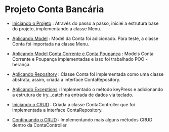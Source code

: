 # Projeto Conta Bancária

- [Iniciando o Projeto](https://github.com/conteudoGeneration/cookbook_java_fullstack/blob/main/01_java/pr01.md) :
   Através do passo a passo, iniciei a estrutura base do projeto, implementando a classe Menu.

- [Aplicando Model](https://github.com/conteudoGeneration/cookbook_java_fullstack/blob/main/01_java/pr03.md) :
  Model da Conta foi adicionado. Para teste, a classe Conta foi importada na classe Menu.

- [Aplicando Model Conta Corrente e Conta Poupança](https://github.com/conteudoGeneration/cookbook_java_fullstack/blob/main/01_java/pr04.md) :
  Models Conta Corrente e Poupança implementadas e isso foi trabalhado POO - herança.

- [Aplicando Repository](https://github.com/conteudoGeneration/cookbook_java_fullstack/blob/main/01_java/pr06.md) :
  Classe Conta foi implementada como uma classe abstrata, assim, criada a interface ContaRepository.

- [Aplicando Exceptions](https://github.com/conteudoGeneration/cookbook_java_fullstack/blob/main/01_java/pr07.md) :
  Implementado o método keyPress e adicionando a estrutura de try...catch na entrada de dados via teclado.

- [Iniciando o CRUD](https://github.com/conteudoGeneration/cookbook_java_fullstack/blob/main/01_java/pr08.md) :
  Criada a classe ContaController que foi implementada a interface ContaRepository.

- [Continuando o CRUD](https://github.com/conteudoGeneration/cookbook_java_fullstack/blob/main/01_java/pr09.md) :
  Implementando mais alguns métodos CRUD dentro da ContaController.